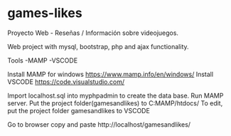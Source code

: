 # games-likes
Proyecto Web - Reseñas / Información sobre videojuegos.

Web project with mysql, bootstrap, php and ajax functionality.

Tools
-MAMP
-VSCODE

Install MAMP for windows https://www.mamp.info/en/windows/
Install VSCODE https://code.visualstudio.com/

Import localhost.sql into myphpadmin to create the data base. 
Run MAMP server.
Put the project folder(gamesandlikes) to C:MAMP/htdocs/
To edit, put the project folder gamesandlikes to VSCODE

Go to browser copy and paste http://localhost/gamesandlikes/
